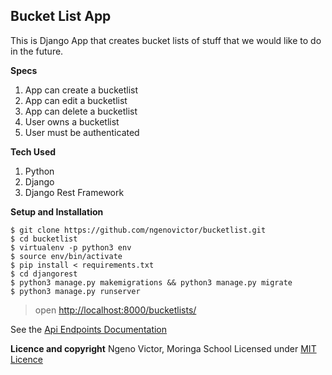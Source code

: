 ## Bucket List App
This is Django App that creates bucket lists of stuff that we would like to do in the future.

**Specs**
1. App can create a bucketlist
2. App can edit a bucketlist
3. App can delete a bucketlist
4. User owns a bucketlist
5. User must be authenticated

**Tech Used**
1. Python 
2. Django
3. Django Rest Framework

**Setup and Installation**
```
$ git clone https://github.com/ngenovictor/bucketlist.git
$ cd bucketlist
$ virtualenv -p python3 env
$ source env/bin/activate
$ pip install < requirements.txt
$ cd djangorest
$ python3 manage.py makemigrations && python3 manage.py migrate
$ python3 manage.py runserver
```
> open [http://localhost:8000/bucketlists/](http://localhost:8000/bucketlists/)

See the [Api Endpoints Documentation](Documentation.md)

**Licence and copyright**
Ngeno Victor, Moringa School
Licensed under [MIT Licence](license)